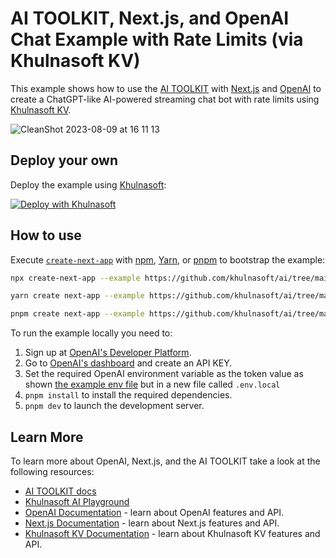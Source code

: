 # AI TOOLKIT, Next.js, and OpenAI Chat Example with Rate Limits (via Khulnasoft KV)

This example shows how to use the [AI TOOLKIT](https://sdk.khulnasoft.com/docs) with [Next.js](https://nextjs.org/) and [OpenAI](https://openai.com) to create a ChatGPT-like AI-powered streaming chat bot with rate limits using [Khulnasoft KV](https://vercel.com/docs/storage/vercel-kv).

![CleanShot 2023-08-09 at 16 11 13](https://github.com/khulnasoft/ai/assets/28986134/a10d96dc-dbd3-4d05-85a3-217b5cb18060)

## Deploy your own

Deploy the example using [Khulnasoft](https://vercel.com?utm_source=github&utm_medium=readme&utm_campaign=ai-toolkit-example):

[![Deploy with Khulnasoft](https://vercel.com/button)](https://vercel.com/new/clone?repository-url=https%3A%2F%2Fgithub.com%2Fvercel%2Fai%2Ftree%2Fmain%2Fexamples%2Fnext-openai-rate-limits&env=OPENAI_API_KEY&envDescription=OpenAI%20API%20Key&envLink=https%3A%2F%2Fplatform.openai.com%2Faccount%2Fapi-keys&project-name=khulnasoft-ai-chat-openai&repository-name=khulnasoft-ai-chat-openai)

## How to use

Execute [`create-next-app`](https://github.com/vercel/next.js/tree/canary/packages/create-next-app) with [npm](https://docs.npmjs.com/cli/init), [Yarn](https://yarnpkg.com/lang/en/docs/cli/create/), or [pnpm](https://pnpm.io) to bootstrap the example:

```bash
npx create-next-app --example https://github.com/khulnasoft/ai/tree/main/examples/next-openai-rate-limits next-openai-rate-limits-app
```

```bash
yarn create next-app --example https://github.com/khulnasoft/ai/tree/main/examples/next-openai-rate-limits next-openai-rate-limits-app
```

```bash
pnpm create next-app --example https://github.com/khulnasoft/ai/tree/main/examples/next-openai-rate-limits next-openai-rate-limits-app
```

To run the example locally you need to:

1. Sign up at [OpenAI's Developer Platform](https://platform.openai.com/signup).
2. Go to [OpenAI's dashboard](https://platform.openai.com/account/api-keys) and create an API KEY.
3. Set the required OpenAI environment variable as the token value as shown [the example env file](./.env.local.example) but in a new file called `.env.local`
4. `pnpm install` to install the required dependencies.
5. `pnpm dev` to launch the development server.

## Learn More

To learn more about OpenAI, Next.js, and the AI TOOLKIT take a look at the following resources:

- [AI TOOLKIT docs](https://sdk.khulnasoft.com/docs)
- [Khulnasoft AI Playground](https://play.khulnasoft.com)
- [OpenAI Documentation](https://platform.openai.com/docs) - learn about OpenAI features and API.
- [Next.js Documentation](https://nextjs.org/docs) - learn about Next.js features and API.
- [Khulnasoft KV Documentation](https://vercel.com/docs/storage/vercel-kv) - learn about Khulnasoft KV features and API.
